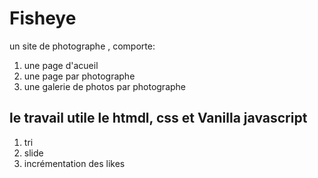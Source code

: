 # Fisheye
un site de photographe , comporte:
1. une page d'acueil 
2.  une page par photographe
3.  une galerie de photos par photographe

## le travail utile le htmdl, css et Vanilla javascript 
1. tri
2. slide
3. incrémentation des likes
